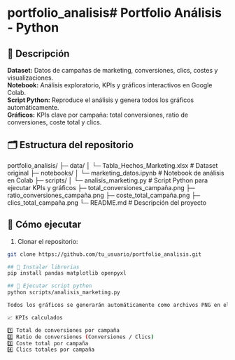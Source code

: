 # portfolio_analisis# Portfolio Análisis - Python

## 🔹 Descripción
**Dataset:** Datos de campañas de marketing, conversiones, clics, costes y visualizaciones.  
**Notebook:** Análisis exploratorio, KPIs y gráficos interactivos en Google Colab.  
**Script Python:** Reproduce el análisis y genera todos los gráficos automáticamente.  
**Gráficos:** KPIs clave por campaña: total conversiones, ratio de conversiones, coste total y clics.

## 🗂 Estructura del repositorio
portfolio_analisis/
├─ data/
│   └─ Tabla_Hechos_Marketing.xlsx      # Dataset original
├─ notebooks/
│   └─ marketing_datos.ipynb            # Notebook de análisis en Colab
├─ scripts/
│   └─ analisis_marketing.py            # Script Python para ejecutar KPIs y gráficos
├─ total_conversiones_campaña.png
├─ ratio_conversiones_campaña.png
├─ coste_total_campaña.png
├─ clics_total_campaña.png
└─ README.md                            # Descripción del proyecto

## 🚀 Cómo ejecutar
1. Clonar el repositorio:
```bash
git clone https://github.com/tu_usuario/portfolio_analisis.git

## 🚀 Instalar librerias
pip install pandas matplotlib openpyxl

## 🚀 Ejecutar script python
python scripts/analisis_marketing.py

Todos los gráficos se generarán automáticamente como archivos PNG en el repositorio.

📈 KPIs calculados

1️⃣ Total de conversiones por campaña
2️⃣ Ratio de conversiones (Conversiones / Clics)
3️⃣ Coste total por campaña
4️⃣ Clics totales por campaña
